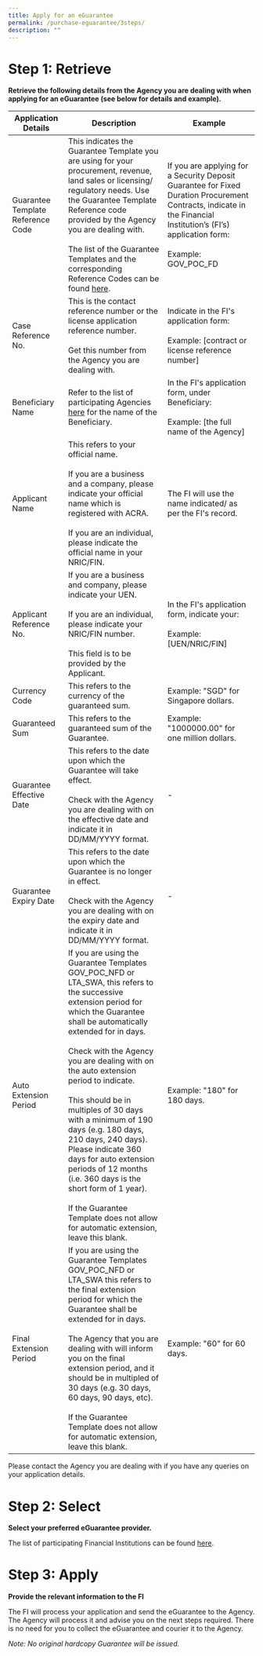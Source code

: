 ```yaml
---
title: Apply for an eGuarantee
permalink: /purchase-eguarantee/3steps/
description: ""
---
```


# Step 1: Retrieve
**Retrieve the following details from the Agency you are dealing with when applying for an eGuarantee (see below for details and example).**

|Application Details | Description | Example | 
| -------- | -------- | -------- | 
| Guarantee Template Reference Code| This indicates the Guarantee Template you are using for your procurement, revenue, land sales or licensing/ regulatory needs. Use the Guarantee Template Reference code provided by the Agency you are dealing with. <br> <br> The list of the Guarantee Templates and the corresponding Reference Codes can be found [here](/templates/List-of-eGuarantee-templates/existing/). | If you are applying for a Security Deposit Guarantee for Fixed Duration Procurement Contracts, indicate in the Financial Institution’s (FI’s) application form:<br><br>Example:  GOV_POC_FD   | 
| Case Reference No.     | This is the contact reference number or the license application reference number. <br><br> Get this number from the Agency you are dealing with.     | Indicate in the FI's application form:<br><br>Example: [contract or license reference number] | 
| Beneficiary Name    | Refer to the list of participating Agencies [here](/agencies/) for the name of the Beneficiary.     | In the FI's application form, under Beneficiary:<br><br> Example: [the full name of the Agency]    | 
| Applicant Name     | This refers to your official name. <br><br> If you are a business and a company, please indicate your official name which is registered with ACRA.<br><br> If you are an individual, please indicate the official name in your NRIC/FIN.     | The FI will use the name indicated/ as per the FI's record.    |
| Applicant Reference No.     | If you are a business and company, please indicate your UEN.<br><br> If you are an individual, please indicate your NRIC/FIN number.<br><br>This field is to be provided by the Applicant.     | In the FI's application form, indicate your:<br><br>Example: [UEN/NRIC/FIN]    |
| Currency Code     | This refers to the currency of the guaranteed sum.     | Example: "SGD" for Singapore dollars.   |
| Guaranteed Sum     | This refers to the guaranteed sum of the Guarantee.     | Example: "1000000.00" for one million dollars.    |
| Guarantee Effective Date     | This refers to the date upon which the Guarantee will take effect.<br><br> Check with the Agency you are dealing with on the effective date and indicate it in DD/MM/YYYY format.     | -    |
| Guarantee Expiry Date     | This refers to the date upon which the Guarantee is no longer in effect. <br><br> Check with the Agency you are dealing with on the expiry date and indicate it in DD/MM/YYYY format.     | - |
| Auto Extension Period     | If you are using the Guarantee Templates GOV_POC_NFD or LTA_SWA, this refers to the successive extension period for which the Guarantee shall be automatically extended for in days. <br><br> Check with the Agency you are dealing with on the auto extension period to indicate. <br><br> This should be in multiples of 30 days with a minimum of 190 days (e.g. 180 days, 210 days, 240 days). Please indicate 360 days for auto extension periods of 12 months (i.e. 360 days is the short form of 1 year).<br><br> If the Guarantee Template does not allow for automatic extension, leave this blank.     | Example: "180" for 180 days.   |
| Final Extension Period     | If you are using the Guarantee Templates GOV_POC_NFD or LTA_SWA this refers to the final extension period for which the Guarantee shall be extended for in days. <br><br> The Agency that you are dealing with will inform you on the final extension period, and it should be in multipled of 30 days (e.g. 30 days, 60 days, 90 days, etc).<br><br> If the Guarantee Template does not allow for automatic extension, leave this blank.     | Example: "60" for 60 days.    |

Please contact the Agency you are dealing with if you have any queries on your application details.
# Step 2: Select
**Select your preferred eGuarantee provider.**

The list of participating Financial Institutions can be found [here](/financial-institutions/).

# Step 3: Apply
**Provide the relevant information to the FI**

The FI will process your application and send the eGuarantee to the Agency. The Agency will process it and advise you on the next steps required. There is no need for you to collect the eGuarantee and courier it to the Agency. 

*Note: No original hardcopy Guarantee will be issued.*